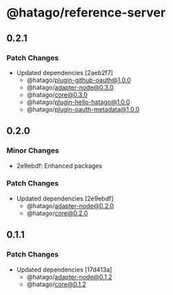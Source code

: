 # @hatago/reference-server

## 0.2.1

### Patch Changes

- Updated dependencies [2aeb2f7]
  - @hatago/plugin-github-oauth@1.0.0
  - @hatago/adapter-node@0.3.0
  - @hatago/core@0.3.0
  - @hatago/plugin-hello-hatago@1.0.0
  - @hatago/plugin-oauth-metadata@1.0.0

## 0.2.0

### Minor Changes

- 2e9ebdf: Enhanced packages

### Patch Changes

- Updated dependencies [2e9ebdf]
  - @hatago/adapter-node@0.2.0
  - @hatago/core@0.2.0

## 0.1.1

### Patch Changes

- Updated dependencies [17d413a]
  - @hatago/adapter-node@0.1.2
  - @hatago/core@0.1.2
